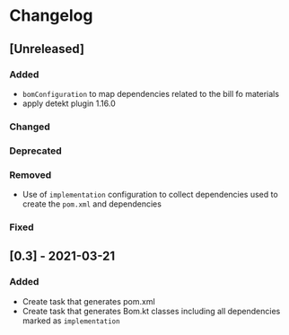 # Changelog

## [Unreleased]
### Added
- `bomConfiguration` to map dependencies related to the bill fo materials
- apply detekt plugin 1.16.0

### Changed

### Deprecated

### Removed
- Use of `implementation` configuration to collect dependencies used to create the `pom.xml` and dependencies

### Fixed
## [0.3] - 2021-03-21
### Added
- Create task that generates pom.xml 
- Create task that generates Bom.kt classes including all dependencies marked as `implementation`
